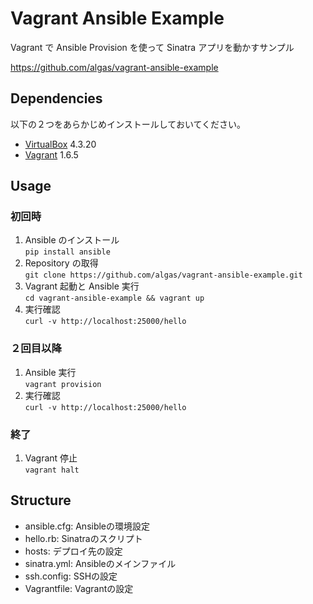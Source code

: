 Vagrant Ansible Example
=======================

Vagrant で Ansible Provision を使って Sinatra アプリを動かすサンプル

https://github.com/algas/vagrant-ansible-example

## Dependencies

以下の２つをあらかじめインストールしておいてください。

* [VirtualBox](https://www.virtualbox.org/wiki/Downloads) 4.3.20
* [Vagrant](https://www.vagrantup.com/downloads.html) 1.6.5

## Usage

### 初回時

1. Ansible のインストール    
`pip install ansible`
2. Repository の取得  
`git clone https://github.com/algas/vagrant-ansible-example.git`
3. Vagrant 起動と Ansible 実行  
`cd vagrant-ansible-example && vagrant up`
4. 実行確認  
`curl -v http://localhost:25000/hello`

### ２回目以降

1. Ansible 実行  
`vagrant provision`
2. 実行確認  
`curl -v http://localhost:25000/hello`

### 終了

1. Vagrant 停止  
`vagrant halt`

## Structure

* ansible.cfg: Ansibleの環境設定
* hello.rb: Sinatraのスクリプト
* hosts: デプロイ先の設定
* sinatra.yml: Ansibleのメインファイル
* ssh.config: SSHの設定
* Vagrantfile: Vagrantの設定
